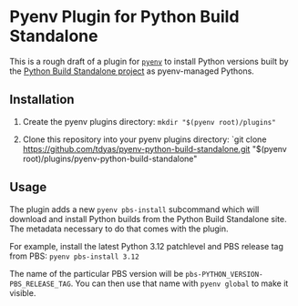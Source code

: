 # Pyenv Plugin for Python Build Standalone

This is a rough draft of a plugin for [`pyenv`](https://github.com/pyenv/pyenv) to install Python versions built by the [Python Build Standalone project](https://github.com/indygreg/python-build-standalone/releases/tag/20241206) as pyenv-managed Pythons.

## Installation

1. Create the pyenv plugins directory: `mkdir "$(pyenv root)/plugins"`

2. Clone this repository into your pyenv plugins directory: `git clone https://github.com/tdyas/pyenv-python-build-standalone.git "$(pyenv root)/plugins/pyenv-python-build-standalone"

## Usage

The plugin adds a new `pyenv pbs-install` subcommand which will download and install Python builds from the Python Build Standalone site. The metadata necessary to do that comes with the plugin.

For example, install the latest Python 3.12 patchlevel and PBS release tag from PBS: `pyenv pbs-install 3.12`

The name of the particular PBS version will be `pbs-PYTHON_VERSION-PBS_RELEASE_TAG`. You can then use that name with `pyenv global` to make it visible.
